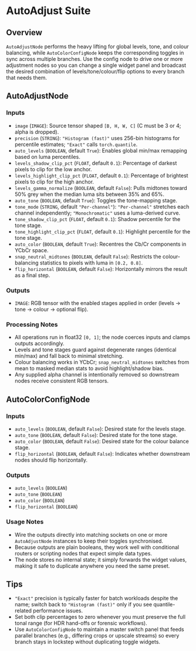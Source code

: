 # AutoAdjust Suite

## Overview
`AutoAdjustNode` performs the heavy lifting for global levels, tone, and colour balancing, while `AutoColorConfigNode` keeps the corresponding toggles in sync across multiple branches. Use the config node to drive one or more adjustment nodes so you can change a single widget panel and broadcast the desired combination of levels/tone/colour/flip options to every branch that needs them.

## AutoAdjustNode

### Inputs
- `image` (`IMAGE`): Source tensor shaped `[B, H, W, C]` (C must be 3 or 4; alpha is dropped).
- `precision` (`STRING`): `"Histogram (fast)"` uses 256-bin histograms for percentile estimates; `"Exact"` calls `torch.quantile`.
- `auto_levels` (`BOOLEAN`, default `True`): Enables global min/max remapping based on luma percentiles.
- `levels_shadow_clip_pct` (`FLOAT`, default `0.1`): Percentage of darkest pixels to clip for the low anchor.
- `levels_highlight_clip_pct` (`FLOAT`, default `0.1`): Percentage of brightest pixels to clip for the high anchor.
- `levels_gamma_normalize` (`BOOLEAN`, default `False`): Pulls midtones toward 50% grey when the median luma sits between 35% and 65%.
- `auto_tone` (`BOOLEAN`, default `True`): Toggles the tone-mapping stage.
- `tone_mode` (`STRING`, default `"Per-channel"`): `"Per-channel"` stretches each channel independently; `"Monochromatic"` uses a luma-derived curve.
- `tone_shadow_clip_pct` (`FLOAT`, default `0.1`): Shadow percentile for the tone stage.
- `tone_highlight_clip_pct` (`FLOAT`, default `0.1`): Highlight percentile for the tone stage.
- `auto_color` (`BOOLEAN`, default `True`): Recentres the Cb/Cr components in YCbCr space.
- `snap_neutral_midtones` (`BOOLEAN`, default `False`): Restricts the colour-balancing statistics to pixels with luma in `[0.2, 0.8]`.
- `flip_horizontal` (`BOOLEAN`, default `False`): Horizontally mirrors the result as a final step.

### Outputs
- `IMAGE`: RGB tensor with the enabled stages applied in order (levels → tone → colour → optional flip).

### Processing Notes
- All operations run in float32 `[0, 1]`; the node coerces inputs and clamps outputs accordingly.
- Levels and tone stages guard against degenerate ranges (identical min/max) and fall back to minimal stretching.
- Colour balancing works in YCbCr; `snap_neutral_midtones` switches from mean to masked median stats to avoid highlight/shadow bias.
- Any supplied alpha channel is intentionally removed so downstream nodes receive consistent RGB tensors.

## AutoColorConfigNode

### Inputs
- `auto_levels` (`BOOLEAN`, default `False`): Desired state for the levels stage.
- `auto_tone` (`BOOLEAN`, default `False`): Desired state for the tone stage.
- `auto_color` (`BOOLEAN`, default `False`): Desired state for the colour balance stage.
- `flip_horizontal` (`BOOLEAN`, default `False`): Indicates whether downstream nodes should flip horizontally.

### Outputs
- `auto_levels` (`BOOLEAN`)
- `auto_tone` (`BOOLEAN`)
- `auto_color` (`BOOLEAN`)
- `flip_horizontal` (`BOOLEAN`)

### Usage Notes
- Wire the outputs directly into matching sockets on one or more `AutoAdjustNode` instances to keep their toggles synchronised.
- Because outputs are plain booleans, they work well with conditional routers or scripting nodes that expect simple data types.
- The node stores no internal state; it simply forwards the widget values, making it safe to duplicate anywhere you need the same preset.

## Tips
- `"Exact"` precision is typically faster for batch workloads despite the name; switch back to `"Histogram (fast)"` only if you see quantile-related performance issues.
- Set both clip percentages to zero whenever you must preserve the full tonal range (for HDR hand-offs or forensic workflows).
- Use `AutoColorConfigNode` to maintain a master switch panel that feeds parallel branches (e.g., differing crops or upscale streams) so every branch stays in lockstep without duplicating toggle widgets.

